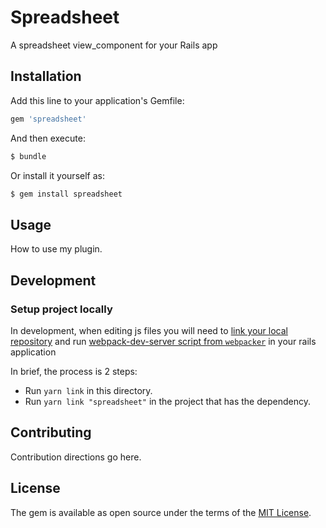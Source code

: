 # Spreadsheet
A spreadsheet view_component for your Rails app

## Installation
Add this line to your application's Gemfile:

```ruby
gem 'spreadsheet'
```

And then execute:
```bash
$ bundle
```

Or install it yourself as:
```bash
$ gem install spreadsheet
```

## Usage
How to use my plugin.

## Development

### Setup project locally
In development, when editing js files you will need to [link your local repository](https://classic.yarnpkg.com/en/docs/cli/link/)
and run [webpack-dev-server script from `webpacker`](https://github.com/rails/webpacker#development) in your rails application

In brief, the process is 2 steps:
* Run `yarn link` in this directory.
* Run `yarn link "spreadsheet"` in the project that has the dependency.

## Contributing
Contribution directions go here.

## License
The gem is available as open source under the terms of the [MIT License](https://opensource.org/licenses/MIT).
